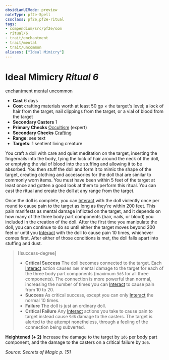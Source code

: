 ```yaml
---
obsidianUIMode: preview
noteType: pf2e-Spell
cssclass: pf2e,pf2e-ritual
tags:
- compendium/src/pf2e/som
- ritual/6
- trait/enchantment
- trait/mental
- trait/uncommon
aliases: ["Ideal Mimicry"]
---
```

# Ideal Mimicry *Ritual 6*  
[enchantment](rules/traits/enchantment.md "Enchantment School Trait")  [mental](rules/traits/mental.md "Mental Effect Trait")  [uncommon](rules/traits/uncommon.md "Uncommon Rarity Trait")  

- **Cast** 6 days
- **Cost** crafting materials worth at least 50 gp × the target's level; a lock of hair from the target, nail clippings from the target, or a vial of blood from the target
- **Secondary Casters** 1
- **Primary Checks** [Occultism](compendium/skills.md#Occultism) (expert)
- **Secondary Checks** [Crafting](compendium/skills.md#Crafting)
- **Range**: see text
- **Targets**: 1 sentient living creature

You craft a doll with care and quiet meditation on the target, inserting the fingernails into the body, tying the lock of hair around the neck of the doll, or emptying the vial of blood into the stuffing and allowing it to be absorbed. You then stuff the doll and form it to mimic the shape of the target, creating clothing and accessories for the doll that are similar to commonly worn items. You must have been within 5 feet of the target at least once and gotten a good look at them to perform this ritual. You can cast the ritual and create the doll at any range from the target.

Once the doll is complete, you can [Interact](rules/actions/interact.md) with the doll violently once per round to cause pain to the target as long as they're within 200 feet. This pain manifests as mental damage inflicted on the target, and it depends on how many of the three body part components (hair, nails, or blood) you included in the creation of the doll. After the first time you manipulate the doll, you can continue to do so until either the target moves beyond 200 feet or until you [Interact](rules/actions/interact.md) with the doll to cause pain 10 times, whichever comes first. After either of those conditions is met, the doll falls apart into stuffing and dust.

> [!success-degree] 
> - **Critical Success** The doll becomes connected to the target. Each [Interact](rules/actions/interact.md) action causes `3d6` mental damage to the target for each of the three body part components (maximum `9d6` for all three components). The connection is more powerful than normal, increasing the number of times you can [Interact](rules/actions/interact.md) to cause pain from 10 to 20.
> - **Success** As critical success, except you can only [Interact](rules/actions/interact.md) the normal 10 times.
> - **Failure** The doll is just an ordinary doll.
> - **Critical Failure** Any [Interact](rules/actions/interact.md) actions you take to cause pain to target instead cause `9d6` damage to the casters. The target is alerted to the attempt nonetheless, through a feeling of the connection being subverted.

**Heightened (+ 2)** Increase the damage to the target by `1d6` per body part component, and the damage to the casters on a critical failure by `3d6`.

*Source: Secrets of Magic p. 151*